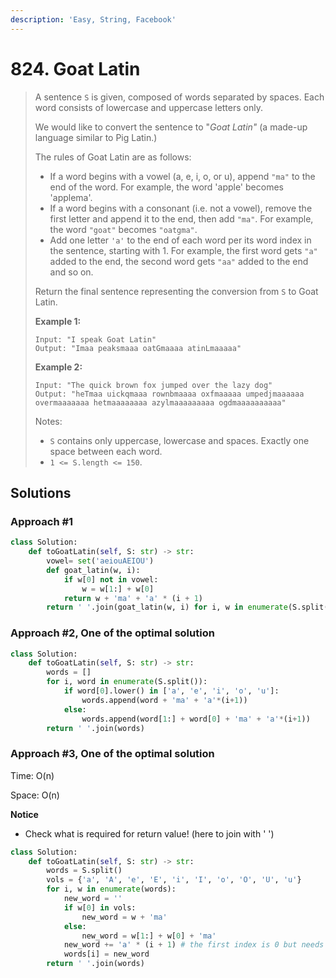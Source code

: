 ```yaml
---
description: 'Easy, String, Facebook'
---
```


# 824. Goat Latin

> A sentence `S` is given, composed of words separated by spaces. Each word consists of lowercase and uppercase letters only.
>
> We would like to convert the sentence to "_Goat Latin"_ \(a made-up language similar to Pig Latin.\)
>
> The rules of Goat Latin are as follows:
>
> * If a word begins with a vowel \(a, e, i, o, or u\), append `"ma"` to the end of the word. For example, the word 'apple' becomes 'applema'.  
> * If a word begins with a consonant \(i.e. not a vowel\), remove the first letter and append it to the end, then add `"ma"`. For example, the word `"goat"` becomes `"oatgma"`.  
> * Add one letter `'a'` to the end of each word per its word index in the sentence, starting with 1. For example, the first word gets `"a"` added to the end, the second word gets `"aa"` added to the end and so on.
>
> Return the final sentence representing the conversion from `S` to Goat Latin. 
>
> **Example 1:**
>
> ```text
> Input: "I speak Goat Latin"
> Output: "Imaa peaksmaaa oatGmaaaa atinLmaaaaa"
> ```
>
> **Example 2:**
>
> ```text
> Input: "The quick brown fox jumped over the lazy dog"
> Output: "heTmaa uickqmaaa rownbmaaaa oxfmaaaaa umpedjmaaaaaa overmaaaaaaa hetmaaaaaaaa azylmaaaaaaaaa ogdmaaaaaaaaaa"
> ```
>
> Notes:
>
> * `S` contains only uppercase, lowercase and spaces. Exactly one space between each word.
> * `1 <= S.length <= 150`.

## Solutions

### Approach \#1

```python
class Solution:
    def toGoatLatin(self, S: str) -> str:
        vowel= set('aeiouAEIOU')
        def goat_latin(w, i):
            if w[0] not in vowel:
                w = w[1:] + w[0]
            return w + 'ma' + 'a' * (i + 1)
        return ' '.join(goat_latin(w, i) for i, w in enumerate(S.split()))
```

### Approach \#2, One of the optimal solution

```python
class Solution:
    def toGoatLatin(self, S: str) -> str:
        words = []
        for i, word in enumerate(S.split()):
            if word[0].lower() in ['a', 'e', 'i', 'o', 'u']:
                words.append(word + 'ma' + 'a'*(i+1))
            else:
                words.append(word[1:] + word[0] + 'ma' + 'a'*(i+1))
        return ' '.join(words)
```

### Approach \#3, One of the optimal solution

Time: O\(n\)

Space: O\(n\)

**Notice**

* Check what is required for return value! \(here to join with ' '\)

```python
class Solution:
    def toGoatLatin(self, S: str) -> str:
        words = S.split()
        vols = {'a', 'A', 'e', 'E', 'i', 'I', 'o', 'O', 'U', 'u'}
        for i, w in enumerate(words):
            new_word = ''
            if w[0] in vols:
                new_word = w + 'ma'
            else:
                new_word = w[1:] + w[0] + 'ma'
            new_word += 'a' * (i + 1) # the first index is 0 but needs 1 'a'
            words[i] = new_word
        return ' '.join(words)
```

